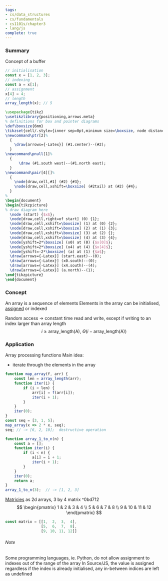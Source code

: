 ```yaml
---
tags:
- cs/data_structures
- cs/fundamentals
- cs1101s/chapter3
- lang/js
complete: true
---
```

### Summary
Concept of a buffer
```js
// initialisation
const x = [1, 2, 3];
// indexing
const a = x[1];
// assignment
x[4] = 4;
// length
array_length(x); // 5
```
```tikz
\usepackage{tikz}
\usetikzlibrary{positioning,arrows.meta}
% definitions for box and pointer diagrams
\def\boxsize{6mm}
\tikzset{cell/.style={inner sep=0pt,minimum size=\boxsize, node distance=1em and 3.5em}}
\newcommand\ptr[2]%
  {
    \draw[arrows={-Latex}] (#1.center)--(#2);
  }
\newcommand\pnull[1]%
  {
      \draw (#1.south west)--(#1.north east);
  }
\newcommand\pair[4][]%
  {
    \node[draw,cell,#1] (#2) {#3};
    \node[draw,cell,xshift=\boxsize] (#2tail) at (#2) {#4};
  }
% 
\begin{document}
\begin{tikzpicture}
% draw diagram here
  \node (start) {$x$};
  \node[draw,cell,right=of start] (0) {1};
  \node[draw,cell,xshift=\boxsize] (1) at (0) {2};
  \node[draw,cell,xshift=\boxsize] (2) at (1) {3};
  \node[draw,cell,xshift=\boxsize] (3) at (2) {};
  \node[draw,cell,xshift=\boxsize] (4) at (3) {4};
  \node[yshift=2*\boxsize] (x0) at (0) {$x[0]$};
  \node[yshift=2*\boxsize] (x4) at (4) {$x[4]$};
  \node[yshift=-2*\boxsize] (a) at (1) {$a$};
  \draw[arrows={-Latex}] (start.east)--(0);
  \draw[arrows={-Latex}] (x0.south)--(0);
  \draw[arrows={-Latex}] (x4.south)--(4);  
  \draw[arrows={-Latex}] (a.north)--(1);  
\end{tikzpicture}
\end{document}
```
### Concept
An array is a sequence of elements
Elements in the array can be initialised, [assigned](/labyrinth/notes/cs/cs1101s/mutable_data) or indexed

Random access -> constant time read and write, except if writing to an index larger than array length
$$
i\geq \text{array\_length(A)}, \ \Theta(i-\text{array\_length(A)})
$$
### Application
Array processing functions
Main idea:
- iterate through the elements in the array
```js
function map_array(f, arr) {
	const len = array_length(arr);     
	function iter(i) {         
		if (i < len) {             
			arr[i] = f(arr[i]);             
			iter(i + 1);
		}    
	}     
	iter(0); 
}
const seq = [3, 1, 5]; 
map_array(x => 2 * x, seq); 
seq; // -> [6, 2, 10];  destructive operation 

function array_1_to_n(n) {     
	const a = [];     
	function iter(i) {         
		if (i < n) {             
			a[i] = i + 1;             
			iter(i + 1);         
		}     
	}     
	iter(0);     
	return a; 
} 
array_1_to_n(3);  // -> [1, 2, 3] 
```

[Matricies](/labyrinth/notes/math/ma1522/matrices) as 2d arrays, 3 by 4 matrix ^0bd712
$$
\begin{pmatrix}
1 & 2 & 3 & 4 \\
5 & 6 & 7 & 8 \\
9 & 10 & 11 & 12
\end{pmatrix}
$$
```js
const matrix = [[1,  2,  3,  4],
				[5,  6,  7,  8],
				[9, 10, 11, 12]]
```
###### Note
Some programming languages, ie. Python, do not allow assignment to indexes out of the range of the array
In Source/JS, the value is assigned regardless if the index is already initialised, any in-between indices are left as undefined